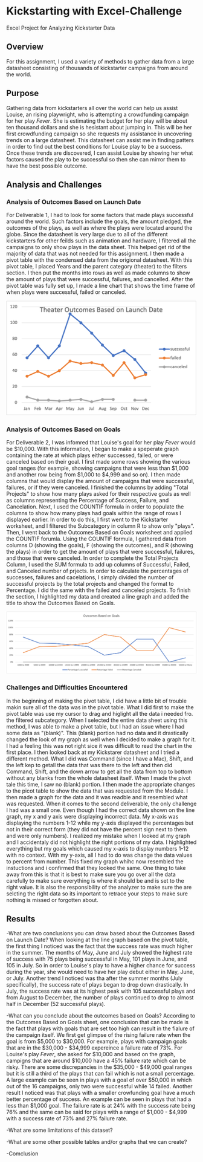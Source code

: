 # Kickstarting with Excel-Challenge
Excel Project for Analyzing Kickstarter Data

## Overview
For this assignment, I used a variety of methods to gather data from a large datasheet consisting of thousands of kickstarter campaigns from around the world. 

## Purpose
Gathering data from kickstarters all over the world can help us assist Louise, an rising playwright, who is attempting a crowdfunding campaign for her play _Fever_. She is estimating the budget for her play will be about ten thousand dollars and she is hesistant about jumping in. This will be her first crowdfunding campaign so she requests my assistance in uncovering trends on a large datasheet. This datasheet can assist me in finding patters in order to find out the best conditions for Louise play to be a success. Once these trends are discovered, I can assist Louise by showing her what factors caused the play to be successful so then she can mirror them to have the best possible outcome.

## Analysis and Challenges
### Analysis of Outcomes Based on Launch Date
For Deliverable 1, I had to look for some factors that made plays successful around the world. Such factors include the goals, the amount pledged, the outcomes of the plays, as well as where the plays were located around the globe. Since the datasheet is very large due to all of the different kickstarters for other feilds such as animation and hardware, I filtered all the campaigns to only show plays in the data sheet. This helped get rid of the majority of data that was not needed for this assignment. I then made a pivot table with the condensed data from the origional datasheet. With this pivot table, I placed Years and the parent category (theater) to the filters section. I then put the months into rows as well as made columns to show the amount of plays that were  successful, failures, and cancelled. After the pivot table was fully set up, I made a line chart that shows the time frame of when plays were successful, failed or canceled. 

![Outcomes Based on Launch Date ](./Resources/Theater_Outcomes_vs._Launch.png)

### Analysis of Outcomes Based on Goals
For Deliverable 2, I was infomred that Louise's goal for her play _Fever_ would be $10,000. With this information, I began to make a speperate graph containing the rate at which plays either successed, failed, or were canceled based on their goal. I first made some rows showing the various goal ranges (for example, showing campaigns that were less than $1,000 and another row being from $1,000 to $4,999 and so on). I then made columns that would display the amount of campaigns that were successful, failures, or if they were canceled. I finished the columns by adding "Total Projects" to show how many plays asked for their respective goals as well as columns representing the Percentage of Success, Failure, and Cancelation. Next, I used the COUNTIF formula in order to populate the columns to show how many plays had goals within the range of rows I displayed earlier. In order to do this, I first went to the Kickstarter worksheet, and I filtered the Subcategory in column R to show only "plays". Then, I went back to the Outcomes Based on Goals worksheet and applied the COUNTIF forumla.  Using the COUNTIF formula, I gathered data from columns D (showing the goals), F (showing the outcomes), and R (showing the plays) in order to get the amount of plays that were successful, failures, and those that were canceled. In order to complete the Total Projects Column, I used the SUM formula to add up columns of Successful, Failed, and Canceled number of prjects. In order to calculate the percentages of successes, failures and cacelations, I simply divided the number of successful projects by the total projects and changed the format to Percentage. I did the same with the failed and canceled projects. To finish the section, I highlighted my data and created a line graph and added the title to show the Outcomes Based on Goals.

![Outcomes Based on Goals](./Resources/Outcomes_vs._Goals.png)

### Challenges and Difficulties Encountered
In the beginning of making the pivot table, I did have a little bit of trouble makin sure all of the data was in the pivot table. What I did first to make the pivot table was use my cursor to drag and higlight all the data i needed fro. the filtered subcategory. When I selected the entire data sheet using this method, I was able to make a pivot table, but I had an issue where I had some data as "(blank)". This (blank) portion had no data and it drastically changed the look of my graph as well when I decided to make a graph for it. I had a feeling this was not right sice it was difficult to read the chart in the first place. I then looked back at my Kickstarer datasheet and I tried a different method. What I did was Command (since I have a Mac), Shift, and the left kep to getall the data that was there to the left and then did Command, Shift, and the down arrow to get all the data from top to bottom without any blanks from the whole datasheet itself. When I made the pivot tale this time, I saw no (blank) portion. I then made the appropriate changes to the picot table to show the data that was requested from the Module. I then made a graph for the data and it was readble and it resembled what was requested.
When it comes to the second deliverable, the only challenge I had was a small one. Even though I had the correct data shown on the line graph, my x and y axis were displaying incorrect data. My x-axis was displaying the numbers 1-12 while my y-axis displayed the percentages but not in their correct form (they did not have the percent sign next to them and were only numbers). I realized my mistake when I looked at my graph and I accidentaly did not highlight the right portions of my data. I highlighted everything but my goals which caused my x-axis to display numbers 1-12 with no context. With my y-axis, all I had to do was change the data values to percent from number. This fixed my graph whihc now resembled the instuctions and i confirmed that they looked the same. One thing to take away from this is that it is best to make sure you go over all the data carefully to make sure everything is where it should be and is set to the right value. It is also the responsibility of the analyzer to make sure the are selcting the right data so its important to retrace your steps to make sure nothing is missed or forgotten about. 

## Results
-What are two conclusions you can draw based about the Outcomes Based on Launch Date?
When looking at the line graph based on the pivot table, the first thing I noticed was the fact that the success rate was much higher in the summer. The months of May, June and July showed the highest rate of success with 75 plays being successful in May, 101 plays in June, and 105 in July. So in order to Louise's play to have a higher chance for success during the year, she would need to have her play debut either in May, June, or July. Another trend I noticed was tha after the summer months (July specifically), the success rate of plays began to drop down drastically. In July, the success rate was at its highest peak with 105 successful plays and from August to December, the number of plays continued to drop to almost half in December (52 successful plays).

-What can you conclude about the outcomes based on Goals?
According to the Outcomes Based on Goals sheet, one conclusion that can be made is the fact that plays with goals that are set too high can result in the fialure of the campaign itself. We first get  glimpse of the rising failure rate when the goal is from $5,000 to $30,000. For example, plays with campaign goals that are in the $30,000 - $34,999 expereince a failure rate of 73%. For Louise's play _Fever_, she asked for $10,000 and based on the graph, campigns that are around $10,000 have a 45% failure rate which can be risky. There are some discrepancies in the $35,000 - $49,000 goal ranges but it is still a third of the plays that can fail which is not a small percentage. A large example can be seen in plays with a goal of over $50,000 in which out of the 16 campaigns, only two were successful while 14 failed. Another result I noticed was that plays with a smaller crowfunding goal have a much better percentage of success. An example can be seen in plays that had a less than $1,000 goal. The failure rate is at 24% with the success rate being 76% and the same can be said for plays with a range of $1,000 - $4,999 with a success rate of 73% and 27% failure rate. 

-What are some limitations of this dataset?

-What are some other possible tables and/or graphs that we can create?

-Comclusion 


